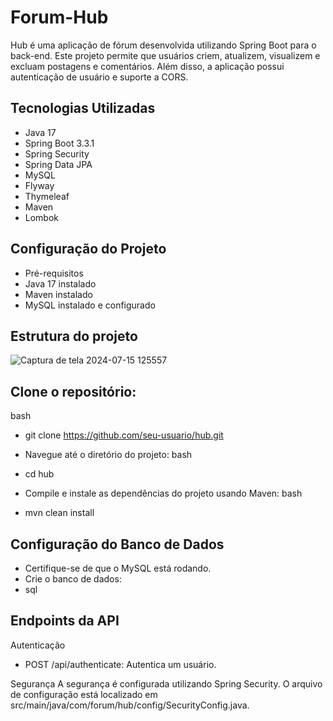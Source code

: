 # Forum-Hub

Hub é uma aplicação de fórum desenvolvida utilizando Spring Boot para o back-end. Este projeto permite que usuários criem, atualizem, visualizem e excluam postagens e comentários. Além disso, a aplicação possui autenticação de usuário e suporte a CORS.


## Tecnologias Utilizadas
* Java 17
* Spring Boot 3.3.1
* Spring Security
* Spring Data JPA
* MySQL
* Flyway
* Thymeleaf
* Maven
* Lombok

## Configuração do Projeto

* Pré-requisitos
* Java 17 instalado
* Maven instalado
* MySQL instalado e configurado

## Estrutura do projeto


![Captura de tela 2024-07-15 125557](https://github.com/user-attachments/assets/feaab627-5025-4279-9cc1-5ba8f705f163)



##


## Clone o repositório:
bash

* git clone https://github.com/seu-usuario/hub.git
* Navegue até o diretório do projeto:
bash

* cd hub
* Compile e instale as dependências do projeto usando Maven:
bash

* mvn clean install

## Configuração do Banco de Dados
* Certifique-se de que o MySQL está rodando.
* Crie o banco de dados:
* sql



## Endpoints da API
Autenticação

* POST /api/authenticate: Autentica um usuário.


Segurança
A segurança é configurada utilizando Spring Security. O arquivo de configuração está localizado em src/main/java/com/forum/hub/config/SecurityConfig.java.

